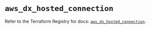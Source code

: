 # `aws_dx_hosted_connection`

Refer to the Terraform Registry for docs: [`aws_dx_hosted_connection`](https://registry.terraform.io/providers/hashicorp/aws/6.12.0/docs/resources/dx_hosted_connection).
